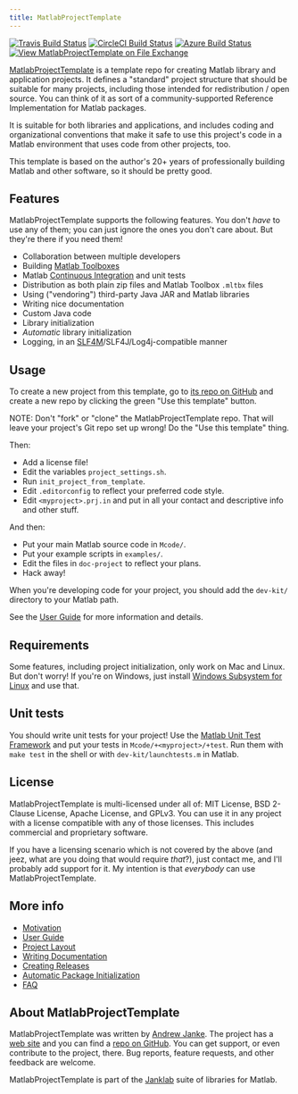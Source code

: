 ```yaml
---
title: MatlabProjectTemplate
---
```


[![Travis Build Status](https://travis-ci.com/janklab/MatlabProjectTemplate.svg?branch=main)](https://travis-ci.com/github/janklab/MatlabProjectTemplate)  [![CircleCI Build Status](https://circleci.com/gh/janklab/MatlabProjectTemplate.svg?style=shield)](https://circleci.com/gh/janklab/MatlabProjectTemplate) [![Azure Build Status](https://dev.azure.com/janklab/MatlabProjectTemplate/_apis/build/status/janklab.MatlabProjectTemplate?branchName=main)](https://dev.azure.com/janklab/MatlabProjectTemplate/_build/latest?definitionId=1&branchName=main) [![View MatlabProjectTemplate on File Exchange](https://www.mathworks.com/matlabcentral/images/matlab-file-exchange.svg)](https://www.mathworks.com/matlabcentral/fileexchange/85840-matlabprojecttemplate)

[MatlabProjectTemplate](https://github.com/janklab/MatlabProjectTemplate) is a template repo for creating Matlab library and application projects. It defines a "standard" project structure that should be suitable for many projects, including those intended for redistribution / open source. You can think of it as sort of a community-supported Reference Implementation for Matlab packages.

It is suitable for both libraries and applications, and includes coding and organizational conventions that make it safe to use this project's code in a Matlab environment that uses code from other projects, too.

This template is based on the author's 20+ years of professionally building Matlab and other software, so it should be pretty good.

## Features

MatlabProjectTemplate supports the following features. You don't _have_ to use any of them; you can just ignore the ones you don't care about. But they're there if you need them!

* Collaboration between multiple developers
* Building [Matlab Toolboxes](https://www.mathworks.com/help/matlab/matlab_prog/create-and-share-custom-matlab-toolboxes.html)
* Matlab [Continuous Integration](https://www.mathworks.com/solutions/continuous-integration.html) and unit tests
* Distribution as both plain zip files and Matlab Toolbox `.mltbx` files
* Using ("vendoring") third-party Java JAR and Matlab libraries
* Writing nice documentation
* Custom Java code
* Library initialization
* _Automatic_ library initialization
* Logging, in an [SLF4M](https://github.com/janklab/SLF4M)/SLF4J/Log4j-compatible manner

## Usage

To create a new project from this template, go to [its repo on GitHub](https://github.com/janklab/MatlabProjectTemplate) and create a new repo by clicking the green "Use this template" button.

NOTE: Don't "fork" or "clone" the MatlabProjectTemplate repo. That will leave your project's Git repo set up wrong! Do the "Use this template" thing.

Then:

* Add a license file!
* Edit the variables `project_settings.sh`.
* Run `init_project_from_template`.
* Edit `.editorconfig` to reflect your preferred code style.
* Edit `<myproject>.prj.in` and put in all your contact and descriptive info and other stuff.

And then:

* Put your main Matlab source code in `Mcode/`.
* Put your example scripts in `examples/`.
* Edit the files in `doc-project` to reflect your plans.
* Hack away!

When you're developing code for your project, you should add the `dev-kit/` directory to your Matlab path.

See the [User Guide](UserGuide.md) for more information and details.

## Requirements

Some features, including project initialization, only work on Mac and Linux. But don't worry! If you're on Windows, just install [Windows Subsystem for Linux](https://docs.microsoft.com/en-us/windows/wsl/install-win10) and use that.

## Unit tests

You should write unit tests for your project! Use the [Matlab Unit Test Framework](https://www.mathworks.com/help/matlab/matlab-unit-test-framework.html) and put your tests in `Mcode/+<myproject>/+test`. Run them with `make test` in the shell or with `dev-kit/launchtests.m` in Matlab.

## License

MatlabProjectTemplate is multi-licensed under all of: MIT License, BSD 2-Clause License, Apache License, and GPLv3. You can use it in any project with a license compatible with any of those licenses. This includes commercial and proprietary software.

If you have a licensing scenario which is not covered by the above (and jeez, what are you doing that would require _that_?), just contact me, and I'll probably add support for it. My intention is that _everybody_ can use MatlabProjectTemplate.

## More info

* [Motivation](Motivation.html)
* [User Guide](UserGuide.html)
* [Project Layout](ProjectLayout.html)
* [Writing Documentation](WritingDocumentation.html)
* [Creating Releases](Releasing.html)
* [Automatic Package Initialization](AutoInitialization.html)
* [FAQ](FAQ.html)

## About MatlabProjectTemplate

MatlabProjectTemplate was written by [Andrew Janke](https://apjanke.net). The project has a [web site](https://matlabprojecttemplate.janklab.net) and you can find a [repo on GitHub](https://github.com/janklab/MatlabProjectTemplate). You can get support, or even contribute to the project, there. Bug reports, feature requests, and other feedback are welcome.

MatlabProjectTemplate is part of the [Janklab](https://janklab.net) suite of libraries for Matlab.
